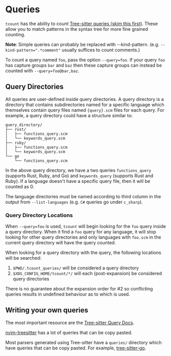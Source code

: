 # Queries

`tcount` has the ability to count [Tree-sitter queries (skim this first)](https://tree-sitter.github.io/tree-sitter/using-parsers#pattern-matching-with-queries). These allow you to match patterns in the syntax tree for more fine grained counting.

**Note**: Simple queries can probably be replaced with --kind-pattern. (e.g. `--kind-pattern=".*comment"` usually suffices to count comments.)

To count a query named `foo`, pass the option `--query=foo`. If your query `foo` has capture groups `bar` and `baz` then these capture groups can instead be counted with `--query=foo@bar,baz`.

## Query Directories

All queries are user-defined inside query directories. A query directory is a directory that contains subdirectories named for a specific language which themselves contain query files named `{query}.scm` files for each query. For example, a query directory could have a structure similar to:

```
query_directory/
├── rust/
│   ├── functions_query.scm
│   └── keywords_query.scm
├── ruby/
│   ├── functions_query.scm
│   └── keywords_query.scm
└── go
    └── functions_query.scm
```

In the above query directory, we have a two queries `functions_query` (supports Rust, Ruby, and Go) and `keywords_query` (supports Rust and Ruby). If a language doesn't have a specific query file, then it will be counted as 0.

The language directories must be named according to third column in the output from `--list-languages` (e.g. `C#` queries go under `c_sharp`).

### Query Directory Locations

When `--query=foo` is used, `tcount` will begin looking for the `foo` query inside a query directory. When it find a `foo` query for any language, it will stop looking for other query directories and only languages with `foo.scm` in the current query directory will have the query counted.

When looking for a query directory with the query, the following locations will be searched:

1. `$PWD/.tcount_queries/` will be considered a query directory
2. `$XDG_CONFIG_HOME/tcount/*/` will each (post-expansion) be considered query directories

There is no guarantee about the expansion order for #2 so conflicting queries results in undefined behaviour as to which is used.

## Writing your own queries

The most important resource are the [Tree-sitter Query Docs](https://tree-sitter.github.io/tree-sitter/using-parsers#pattern-matching-with-queries).

[nvim-treesitter](https://github.com/nvim-treesitter/nvim-treesitter/tree/master/queries) has a lot of queries that can be copy pasted.

Most parsers generated using Tree-sitter have a `queries/` directory which have queries that can be copy pasted. For example, [tree-sitter-go](https://github.com/tree-sitter/tree-sitter-go/tree/master/queries).
